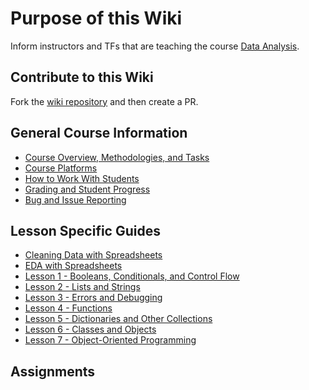 # Purpose of this Wiki

Inform instructors and TFs that are teaching the course [Data Analysis](https://github.com/LaunchCodeEducation/data-analysis).

## Contribute to this Wiki

Fork the [wiki repository](https://github.com/LaunchCodeEducation/data-analysis-wiki) and then create a PR.

## General Course Information

* [Course Overview, Methodologies, and Tasks](https://github.com/LaunchCodeEducation/data-analysis/wiki/Course-Overview-and-Structure)
* [Course Platforms](https://github.com/LaunchCodeEducation/data-analysis/wiki/Course-Platforms)
* [How to Work With Students](https://github.com/LaunchCodeEducation/data-analysis/wiki/Working-With-Students)
* [Grading and Student Progress](https://github.com/LaunchCodeEducation/data-analysis/wiki/Grading-and-Student-Progress)
* [Bug and Issue Reporting](https://github.com/LaunchCodeEducation/data-analysis/wiki/Course-Overview-and-Structure#Bug-and-Issue-Reporting)

## Lesson Specific Guides

* [Cleaning Data with Spreadsheets]()
* [EDA with Spreadsheets](https://github.com/LaunchCodeEducation/data-analysis-curriculum/wiki/EDA-Spreadsheets)
* [Lesson 1 - Booleans, Conditionals, and Control Flow](https://github.com/LaunchCodeEducation/data-analysis/wiki/Lesson-1-(Booleans-Conditionals-Loops))
* [Lesson 2 - Lists and Strings](https://github.com/LaunchCodeEducation/data-analysis/wiki/Lesson-2-(Lists-&-Strings))
* [Lesson 3 - Errors and Debugging](https://github.com/LaunchCodeEducation/data-analysis/wiki/Lesson-3-(Errors-&-Debugging))
* [Lesson 4 - Functions](https://github.com/LaunchCodeEducation/data-analysis/wiki/Lesson-4-(Functions))
* [Lesson 5 - Dictionaries and Other Collections](https://github.com/LaunchCodeEducation/data-analysis/wiki/Lesson-5-(Dictionaries))
*  [Lesson 6 - Classes and Objects](https://github.com/LaunchCodeEducation/data-analysis/wiki/Lesson-6-(Classes-&-Objects))
* [Lesson 7 - Object-Oriented Programming](https://github.com/LaunchCodeEducation/data-analysis/wiki/Lesson-7-(OOP))

## Assignments
